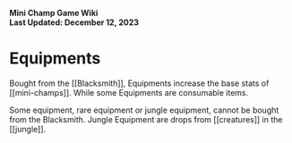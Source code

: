 **Mini Champ Game Wiki**  
**Last Updated: December 12, 2023**

# Equipments

Bought from the [[Blacksmith]], Equipments increase the base stats of [[mini-champs]]. While some Equipments are consumable items.

Some equipment, rare equipment or jungle equipment, cannot be bought from the Blacksmith. Jungle Equipment are drops from [[creatures]] in the [[jungle]].